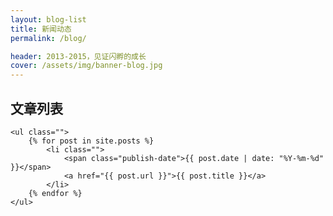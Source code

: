 ```yaml
---
layout: blog-list
title: 新闻动态
permalink: /blog/

header: 2013-2015，见证闪孵的成长
cover: /assets/img/banner-blog.jpg
---
```


<div class="cbox title-box">
	<div class="box-title">
		<h2>
			文章列表
		</h2>
	</div>

	<ul class="">
		{% for post in site.posts %}
			<li class="">
				<span class="publish-date">{{ post.date | date: "%Y-%m-%d" }}</span>
				<a href="{{ post.url }}">{{ post.title }}</a>
			</li>
		{% endfor %}
	</ul>
</div>